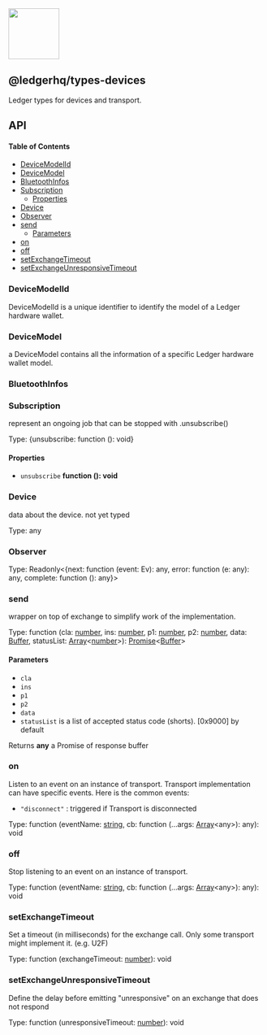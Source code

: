 <img src="https://user-images.githubusercontent.com/4631227/191834116-59cf590e-25cc-4956-ae5c-812ea464f324.png" height="100" />

## @ledgerhq/types-devices

Ledger types for devices and transport.

## API

<!-- Generated by documentation.js. Update this documentation by updating the source code. -->

#### Table of Contents

*   [DeviceModelId](#devicemodelid)
*   [DeviceModel](#devicemodel)
*   [BluetoothInfos](#bluetoothinfos)
*   [Subscription](#subscription)
    *   [Properties](#properties)
*   [Device](#device)
*   [Observer](#observer)
*   [send](#send)
    *   [Parameters](#parameters)
*   [on](#on)
*   [off](#off)
*   [setExchangeTimeout](#setexchangetimeout)
*   [setExchangeUnresponsiveTimeout](#setexchangeunresponsivetimeout)

### DeviceModelId

DeviceModelId is a unique identifier to identify the model of a Ledger hardware wallet.

### DeviceModel

a DeviceModel contains all the information of a specific Ledger hardware wallet model.

### BluetoothInfos

### Subscription

represent an ongoing job that can be stopped with .unsubscribe()

Type: {unsubscribe: function (): void}

#### Properties

*   `unsubscribe` **function (): void** 

### Device

data about the device. not yet typed

Type: any

### Observer

Type: Readonly<{next: function (event: Ev): any, error: function (e: any): any, complete: function (): any}>

### send

wrapper on top of exchange to simplify work of the implementation.

Type: function (cla: [number](https://developer.mozilla.org/docs/Web/JavaScript/Reference/Global_Objects/Number), ins: [number](https://developer.mozilla.org/docs/Web/JavaScript/Reference/Global_Objects/Number), p1: [number](https://developer.mozilla.org/docs/Web/JavaScript/Reference/Global_Objects/Number), p2: [number](https://developer.mozilla.org/docs/Web/JavaScript/Reference/Global_Objects/Number), data: [Buffer](https://nodejs.org/api/buffer.html), statusList: [Array](https://developer.mozilla.org/docs/Web/JavaScript/Reference/Global_Objects/Array)<[number](https://developer.mozilla.org/docs/Web/JavaScript/Reference/Global_Objects/Number)>): [Promise](https://developer.mozilla.org/docs/Web/JavaScript/Reference/Global_Objects/Promise)<[Buffer](https://nodejs.org/api/buffer.html)>

#### Parameters

*   `cla`  
*   `ins`  
*   `p1`  
*   `p2`  
*   `data`  
*   `statusList`  is a list of accepted status code (shorts). \[0x9000] by default

Returns **any** a Promise of response buffer

### on

Listen to an event on an instance of transport.
Transport implementation can have specific events. Here is the common events:

*   `"disconnect"` : triggered if Transport is disconnected

Type: function (eventName: [string](https://developer.mozilla.org/docs/Web/JavaScript/Reference/Global_Objects/String), cb: function (...args: [Array](https://developer.mozilla.org/docs/Web/JavaScript/Reference/Global_Objects/Array)\<any>): any): void

### off

Stop listening to an event on an instance of transport.

Type: function (eventName: [string](https://developer.mozilla.org/docs/Web/JavaScript/Reference/Global_Objects/String), cb: function (...args: [Array](https://developer.mozilla.org/docs/Web/JavaScript/Reference/Global_Objects/Array)\<any>): any): void

### setExchangeTimeout

Set a timeout (in milliseconds) for the exchange call. Only some transport might implement it. (e.g. U2F)

Type: function (exchangeTimeout: [number](https://developer.mozilla.org/docs/Web/JavaScript/Reference/Global_Objects/Number)): void

### setExchangeUnresponsiveTimeout

Define the delay before emitting "unresponsive" on an exchange that does not respond

Type: function (unresponsiveTimeout: [number](https://developer.mozilla.org/docs/Web/JavaScript/Reference/Global_Objects/Number)): void
